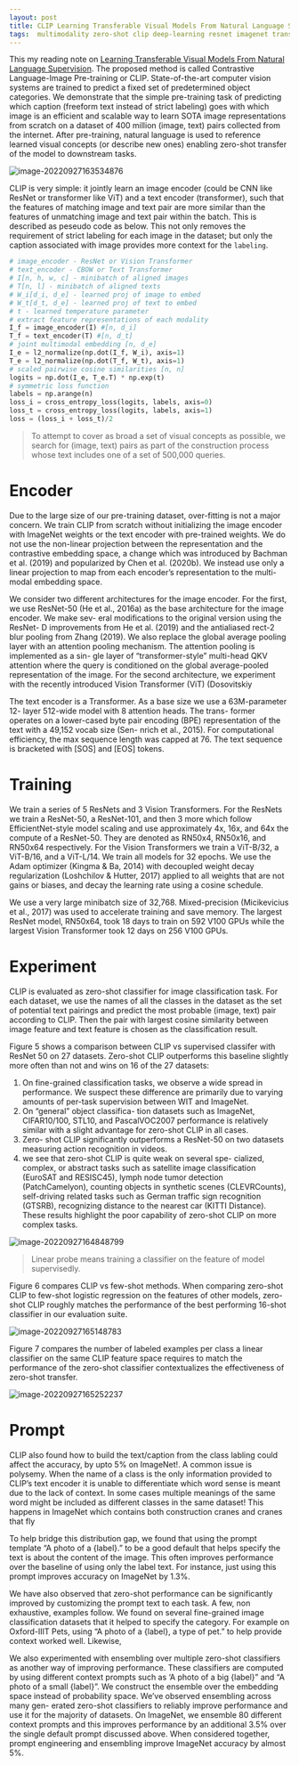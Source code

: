 ```yaml
---
layout: post
title: CLIP Learning Transferable Visual Models From Natural Language Supervision
tags:  multimodality zero-shot clip deep-learning resnet imagenet transformer unsupervised-learning
---
```

This my reading note on [Learning Transferable Visual Models From Natural Language Supervision](https://arxiv.org/abs/2103.00020v1). The proposed method is called Contrastive Language-Image Pre-training or CLIP. State-of-the-art computer vision systems are trained to predict a fixed set of predetermined object categories. We demonstrate that the simple pre-training task of predicting which caption (freeform text instead of strict labeling) goes with which image is an efficient and scalable way to learn SOTA image representations from scratch on a dataset of 400 million (image, text) pairs collected from the internet. After pre-training, natural language is used to reference learned visual concepts (or describe new ones) enabling zero-shot transfer of the model to downstream tasks.

![image-20220927163534876](https://raw.githubusercontent.com/zhangtemplar/zhangtemplar.github.io/master/uPic/2022_09_27_16_35_35_image-20220927163534876.png)

CLIP is very simple: it jointly learn an image encoder (could be CNN like ResNet or transformer like ViT) and a text encoder (transformer), such that the features of matching image and text pair are more similar than the features of unmatching image and text pair within the batch. This is described as peseudo code as below. This not only removes the requirement of strict labeling for each image in the dataset; but only the caption associated with image provides more context for the `labeling`.

```python
# image_encoder - ResNet or Vision Transformer 
# text_encoder - CBOW or Text Transformer 
# I[n, h, w, c] - minibatch of aligned images
# T[n, l] - minibatch of aligned texts
# W_i[d_i, d_e] - learned proj of image to embed 
# W_t[d_t, d_e] - learned proj of text to embed 
# t - learned temperature parameter
# extract feature representations of each modality 
I_f = image_encoder(I) #[n, d_i] 
T_f = text_encoder(T) #[n, d_t]
# joint multimodal embedding [n, d_e] 
I_e = l2_normalize(np.dot(I_f, W_i), axis=1) 
T_e = l2_normalize(np.dot(T_f, W_t), axis=1)
# scaled pairwise cosine similarities [n, n] 
logits = np.dot(I_e, T_e.T) * np.exp(t)
# symmetric loss function 
labels = np.arange(n)
loss_i = cross_entropy_loss(logits, labels, axis=0) 
loss_t = cross_entropy_loss(logits, labels, axis=1) 
loss = (loss_i + loss_t)/2
```

> To attempt to cover as broad a set of visual concepts as possible, we search for (image, text) pairs as part of the construction process whose text includes one of a set of 500,000 queries.

# Encoder

Due to the large size of our pre-training dataset, over-fitting is not a major concern. We train CLIP from scratch without initializing the image encoder with ImageNet weights or the text encoder with pre-trained weights. We do not use the non-linear projection between the representation and the contrastive embedding space, a change which was introduced by Bachman et al. (2019) and popularized by Chen et al. (2020b). We instead use only a linear projection to map from each encoder’s representation to the multi-modal embedding space.

We consider two different architectures for the image encoder. For the first, we use ResNet-50 (He et al., 2016a) as the base architecture for the image encoder. We make sev- eral modifications to the original version using the ResNet- D improvements from He et al. (2019) and the antialiased rect-2 blur pooling from Zhang (2019). We also replace the global average pooling layer with an attention pooling mechanism. The attention pooling is implemented as a sin- gle layer of “transformer-style” multi-head QKV attention where the query is conditioned on the global average-pooled representation of the image. For the second architecture, we experiment with the recently introduced Vision Transformer (ViT) (Dosovitskiy

The text encoder is a Transformer. As a base size we use a 63M-parameter 12- layer 512-wide model with 8 attention heads. The trans- former operates on a lower-cased byte pair encoding (BPE) representation of the text with a 49,152 vocab size (Sen- nrich et al., 2015). For computational efficiency, the max sequence length was capped at 76. The text sequence is bracketed with [SOS] and [EOS] tokens.

# Training

We train a series of 5 ResNets and 3 Vision Transformers. For the ResNets we train a ResNet-50, a ResNet-101, and then 3 more which follow EfficientNet-style model scaling and use approximately 4x, 16x, and 64x the compute of a ResNet-50. They are denoted as RN50x4, RN50x16, and RN50x64 respectively. For the Vision Transformers we train a ViT-B/32, a ViT-B/16, and a ViT-L/14. We train all models for 32 epochs. We use the Adam optimizer (Kingma & Ba, 2014) with decoupled weight decay regularization (Loshchilov & Hutter, 2017) applied to all weights that are not gains or biases, and decay the learning rate using a cosine schedule.

We use a very large minibatch size of 32,768. Mixed-precision (Micikevicius et al., 2017) was used to accelerate training and save memory. The largest ResNet model, RN50x64, took 18 days to train on 592 V100 GPUs while the largest Vision Transformer took 12 days on 256 V100 GPUs. 

# Experiment

CLIP is evaluated as zero-shot classifier for image classification task. For each dataset, we use the names of all the classes in the dataset as the set of potential text pairings and predict the most probable (image, text) pair according to CLIP. Then the pair with largest cosine similarity between image feature and text feature is chosen as the classification result.

Figure 5 shows a comparison between CLIP vs supervised classifer with ResNet 50 on 27 datasets. Zero-shot CLIP outperforms this baseline slightly more often than not and wins on 16 of the 27 datasets:

1. On fine-grained classification tasks, we observe a wide spread in performance. We suspect these difference are primarily due to varying amounts of per-task supervision between WIT and ImageNet.
2. On “general” object classifica- tion datasets such as ImageNet, CIFAR10/100, STL10, and PascalVOC2007 performance is relatively similar with a slight advantage for zero-shot CLIP in all cases.
3. Zero- shot CLIP significantly outperforms a ResNet-50 on two datasets measuring action recognition in videos. 
4. we see that zero-shot CLIP is quite weak on several spe- cialized, complex, or abstract tasks such as satellite image classification (EuroSAT and RESISC45), lymph node tumor detection (PatchCamelyon), counting objects in synthetic scenes (CLEVRCounts), self-driving related tasks such as German traffic sign recognition (GTSRB), recognizing distance to the nearest car (KITTI Distance). These results highlight the poor capability of zero-shot CLIP on more complex tasks. 

![image-20220927164848799](https://raw.githubusercontent.com/zhangtemplar/zhangtemplar.github.io/master/uPic/2022_09_27_16_48_48_image-20220927164848799.png)

> Linear probe means training a classifier on the feature of model supervisedly.

Figure 6 compares CLIP vs few-shot methods. When comparing zero-shot CLIP to few-shot logistic regression on the features of other models, zero-shot CLIP roughly matches the performance of the best performing 16-shot classifier in our evaluation suite.

![image-20220927165148783](https://raw.githubusercontent.com/zhangtemplar/zhangtemplar.github.io/master/uPic/2022_09_27_16_51_48_image-20220927165148783.png)

Figure 7 compares the number of labeled examples per class a linear classifier on the same CLIP feature space requires to match the performance of the zero-shot classifier contextualizes the effectiveness of zero-shot transfer. 

![image-20220927165252237](https://raw.githubusercontent.com/zhangtemplar/zhangtemplar.github.io/master/uPic/2022_09_27_16_52_52_image-20220927165252237.png)

# Prompt

CLIP also found how to build the text/caption from the class labling could affect the accuracy, by upto 5% on ImageNet!. A common issue is polysemy. When the name of a class is the only information provided to CLIP’s text encoder it is unable to differentiate which word sense is meant due to the lack of context. In some cases multiple meanings of the same word might be included as different classes in the same dataset! This happens in ImageNet which contains both construction cranes and cranes that fly

To help bridge this distribution gap, we found that using the prompt template “A photo of a {label}.” to be a good default that helps specify the text is about the content of the image. This often improves performance over the baseline of using only the label text. For instance, just using this prompt improves accuracy on ImageNet by 1.3%.

We have also observed that zero-shot performance can be significantly improved by customizing the prompt text to each task. A few, non exhaustive, examples follow. We found on several fine-grained image classification datasets that it helped to specify the category. For example on Oxford-IIIT Pets, using “A photo of a {label}, a type of pet.” to help provide context worked well. Likewise,

We also experimented with ensembling over multiple zero-shot classifiers as another way of improving performance. These classifiers are computed by using different context prompts such as ‘A photo of a big {label}” and “A photo of a small {label}”. We construct the ensemble over the embedding space instead of probability space.  We’ve observed ensembling across many gen- erated zero-shot classifiers to reliably improve performance and use it for the majority of datasets. On ImageNet, we ensemble 80 different context prompts and this improves performance by an additional 3.5% over the single default prompt discussed above. When considered together, prompt engineering and ensembling improve ImageNet accuracy by almost 5%.
